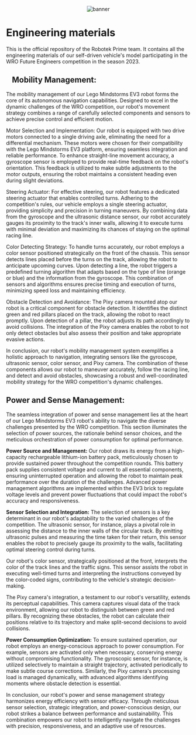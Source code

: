 <div align=center>

![banner](./img/banner/.png)

</div>


Engineering materials
====

This is the official repository of the Robotek Prime team. It contains all the engineering materials of our self-driven vehicle's model participating in the WRO Future Engineers competition in the season 2023.

<h2 tabindex="-1" dir="auto"><a id="user-content-content" class="anchor" aria-hidden="true" ><svg class="octicon octicon-link" viewBox="0 0 16 16" version="1.1" width="16" height="16" aria-hidden="true"></svg></a>Mobility Management:</h2>

The mobility management of our Lego Mindstorms EV3 robot forms the core of its autonomous navigation capabilities. Designed to excel in the dynamic challenges of the WRO competition, our robot's movement strategy combines a range of carefully selected components and sensors to achieve precise control and efficient motion.

Motor Selection and Implementation:
Our robot is equipped with two drive motors connected to a single driving axle, eliminating the need for a differential mechanism. These motors were chosen for their compatibility with the Lego Mindstorms EV3 platform, ensuring seamless integration and reliable performance. To enhance straight-line movement accuracy, a gyroscope sensor is employed to provide real-time feedback on the robot's orientation. This feedback is utilized to make subtle adjustments to the motor outputs, ensuring the robot maintains a consistent heading even during slight deviations.

Steering Actuator:
For effective steering, our robot features a dedicated steering actuator that enables controlled turns. Adhering to the competition's rules, our vehicle employs a single steering actuator, providing simplicity and precision in turning maneuvers. By combining data from the gyroscope and the ultrasonic distance sensor, our robot accurately gauges its proximity to the track's inner walls, allowing it to execute turns with minimal deviation and maximizing its chances of staying on the optimal racing line.

Color Detecting Strategy:
To handle turns accurately, our robot employs a color sensor positioned strategically on the front of the chassis. This sensor detects lines placed before the turns on the track, allowing the robot to anticipate upcoming curves. Upon detecting a line, the robot triggers a predefined turning algorithm that adapts based on the type of line (orange or blue) and the information from the gyroscope. This combination of sensors and algorithms ensures precise timing and execution of turns, minimizing speed loss and maintaining efficiency.

Obstacle Detection and Avoidance:
The Pixy camera mounted atop our robot is a critical component for obstacle detection. It identifies the distinct green and red pillars placed on the track, allowing the robot to react promptly. Upon detection of a pillar, the robot adjusts its path accordingly to avoid collisions. The integration of the Pixy camera enables the robot to not only detect obstacles but also assess their position and take appropriate evasive actions.

In conclusion, our robot's mobility management system exemplifies a holistic approach to navigation, integrating sensors like the gyroscope, ultrasonic sensor, color sensor, and Pixy camera. The combination of these components allows our robot to maneuver accurately, follow the racing line, and detect and avoid obstacles, showcasing a robust and well-coordinated mobility strategy for the WRO competition's dynamic challenges.








<h2 tabindex="-1" dir="auto">Power and Sense Management:</h2>

The seamless integration of power and sense management lies at the heart of our Lego Mindstorms EV3 robot's ability to navigate the diverse challenges presented by the WRO competition. This section illuminates the selection of power sources, the rationale behind sensor choices, and the meticulous orchestration of power consumption for optimal performance.

**Power Source and Management:**
Our robot draws its energy from a high-capacity rechargeable lithium-ion battery pack, meticulously chosen to provide sustained power throughout the competition rounds. This battery pack supplies consistent voltage and current to all essential components, ensuring uninterrupted operation and allowing the robot to maintain peak performance over the duration of the challenges. Advanced power management algorithms are implemented within the EV3 brick to regulate voltage levels and prevent power fluctuations that could impact the robot's accuracy and responsiveness.

**Sensor Selection and Integration:**
The selection of sensors is a key determinant in our robot's adaptability to the varied challenges of the competition. The ultrasonic sensor, for instance, plays a pivotal role in assessing the distance to the inner walls of the circular track. By emitting ultrasonic pulses and measuring the time taken for their return, this sensor enables the robot to precisely gauge its proximity to the walls, facilitating optimal steering control during turns.

Our robot's color sensor, strategically positioned at the front, interprets the color of the track lines and the traffic signs. This sensor assists the robot in executing well-timed turns and interpreting the instructions conveyed by the color-coded signs, contributing to the vehicle's strategic decision-making.

The Pixy camera's integration, a testament to our robot's versatility, extends its perceptual capabilities. This camera captures visual data of the track environment, allowing our robot to distinguish between green and red pillars. By recognizing these obstacles, the robot can calculate their positions relative to its trajectory and make split-second decisions to avoid collisions.

**Power Consumption Optimization:**
To ensure sustained operation, our robot employs an energy-conscious approach to power consumption. For example, sensors are activated only when necessary, conserving energy without compromising functionality. The gyroscopic sensor, for instance, is utilized selectively to maintain a straight trajectory, activated periodically to make subtle course corrections. Similarly, the Pixy camera's processing load is managed dynamically, with advanced algorithms identifying moments where obstacle detection is essential.

In conclusion, our robot's power and sense management strategy harmonizes energy efficiency with sensor efficacy. Through meticulous sensor selection, strategic integration, and power-conscious design, our robot strikes a balance between performance and sustainability. This combination empowers our robot to intelligently navigate the challenges with precision, responsiveness, and an adaptive use of resources.

